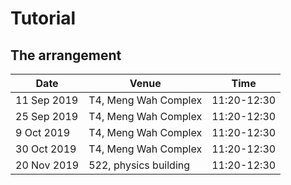 # Tutorial

## The arrangement

Date | Venue | Time
--- |---|---
11 Sep 2019| T4, Meng Wah Complex| 11:20-12:30
25 Sep 2019| T4, Meng Wah Complex| 11:20-12:30
9 Oct 2019 | T4, Meng Wah Complex| 11:20-12:30
30 Oct 2019| T4, Meng Wah Complex| 11:20-12:30
20 Nov 2019| 522, physics building| 11:20-12:30


